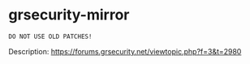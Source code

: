 grsecurity-mirror
=================


```
DO NOT USE OLD PATCHES! 
``` 

Description: 
https://forums.grsecurity.net/viewtopic.php?f=3&t=2980
